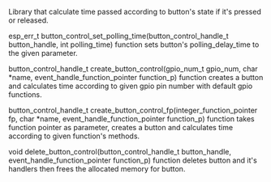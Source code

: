 Library that calculate time passed according to button's state if it's pressed or released.

esp_err_t button_control_set_polling_time(button_control_handle_t button_handle, int polling_time) function sets button's polling_delay_time to the given parameter.

button_control_handle_t create_button_control(gpio_num_t gpio_num, char \*name, event_handle_function_pointer function_p) function creates a button and calculates time according to given gpio pin number with default gpio functions.

button_control_handle_t create_button_control_fp(integer_function_pointer fp, char \*name, event_handle_function_pointer function_p) function takes function pointer as parameter, creates a button and calculates time according to given function's methods.

void delete_button_control(button_control_handle_t button_handle, event_handle_function_pointer function_p) function deletes button and it's handlers then frees the allocated memory for button.
